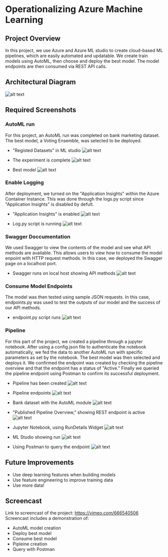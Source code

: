 # Operationalizing Azure Machine Learning

## Project Overview
In this project, we use Azure and Azure ML studio to create cloud-based ML pipelines, which are easily automated and updatable. We create train models using AutoML, then choose and deploy the best model. The model endpoints are then consumed via REST API calls.


## Architectural Diagram
![alt text](https://github.com/jackharrison27/Azure_Machine_Learning_Operations/blob/master/screenshots/architectural_diagram.png?raw=true)


## Required Screenshots

### AutoML run
For this project, an AutoML run was completed on bank marketing dataset. The best model, a Voting Ensemble, was selected to be deployed. 
- "Registed Datasets" in ML studio
![alt text](https://github.com/jackharrison27/Azure_Machine_Learning_Operations/blob/master/screenshots/dataset.png?raw=true)

- The experiment is complete
![alt text](https://github.com/jackharrison27/Azure_Machine_Learning_Operations/blob/master/screenshots/complete_experiment.png?raw=true)

- Best model
![alt text](https://github.com/jackharrison27/Azure_Machine_Learning_Operations/blob/master/screenshots/best_model.png?raw=true)


### Enable Logging
After deployment, we turned on the "Application Insights" within the Azure Container Instance. This was done through the logs.py script since "Application Insights" is disabled by defult.   
- "Application Insights" is enabled
![alt text](https://github.com/jackharrison27/Azure_Machine_Learning_Operations/blob/master/screenshots/application_endpoint_true.png?raw=true)

- Log.py script is running
![alt text](https://github.com/jackharrison27/Azure_Machine_Learning_Operations/blob/master/screenshots/logs.png?raw=true)

### Swagger Doccumentation
We used Swagger to view the contents of the model and see what API methods are available. This allows users to view how to consume the model enpoint with HTTP request methods. In this case, we deployed the Swagger page on a localhost port. 
- Swagger runs on local host showing API methods
![alt text](https://github.com/jackharrison27/Azure_Machine_Learning_Operations/blob/master/screenshots/swagger.png?raw=true)

### Consume Model Endpoints
The model was then tested using sample JSON requests. In this case, endpoints.py was used to test the outputs of our model and the success of our API methods. 
- endpoint.py script runs
![alt text](https://github.com/jackharrison27/Azure_Machine_Learning_Operations/blob/master/screenshots/endpoint.png?raw=true)

### Pipeline 
For this part of the project, we created a pipeline through a jupyter notebook. After using a config.json file to authenticate the notebook automatically, we fed the data to another AutoML run with specific parameters as set by the notebook. The best model was then selected and deploys it. We confirmed the endpoint was created by checking the pipeline overview and that the endpoint has a status of "Active." Finally we queried the pipeline endpoint using Postman to confirm its successful deployment. 
- Pipeline has been created
![alt text](https://github.com/jackharrison27/Azure_Machine_Learning_Operations/blob/master/screenshots/pipeline.png?raw=true)

- Pipeline endpoints
![alt text](https://github.com/jackharrison27/Azure_Machine_Learning_Operations/blob/master/screenshots/pipeline_endpoint.png?raw=true)

- Bank dataset with the AutoML module
![alt text](https://github.com/jackharrison27/Azure_Machine_Learning_Operations/blob/master/screenshots/graph.png?raw=true)

- "Published Pipeline Overview," showing REST endpoint is active
![alt text](https://github.com/jackharrison27/Azure_Machine_Learning_Operations/blob/master/screenshots/active_rest_endpoint.png?raw=true)

- Jupyter Notebook, using RunDetails Widget
![alt text](https://github.com/jackharrison27/Azure_Machine_Learning_Operations/blob/master/screenshots/run_details_widget.png?raw=true)

- ML Studio showing run
![alt text](https://github.com/jackharrison27/Azure_Machine_Learning_Operations/blob/master/screenshots/endpoints.png?raw=true)

- Using Postman to query the endpoint
![alt text](https://github.com/jackharrison27/Azure_Machine_Learning_Operations/blob/master/screenshots/postman.png?raw=true)


## Future Improvements
- Use deep learning features when building models
- Use feature engineering to improve training data
- Use more data!


## Screencast 
Link to screencast of the project: https://vimeo.com/666540506
</br>
Screencast includes a demonstration of:
-  AutoML model creation
-  Deploy best model
-  Consume best model
-  Pipleine creation
-  Query with Postman

